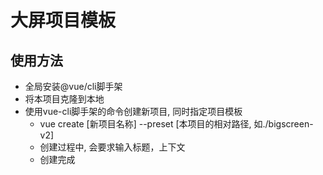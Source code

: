 # 大屏项目模板

## 使用方法

- 全局安装@vue/cli脚手架
- 将本项目克隆到本地
- 使用vue-cli脚手架的命令创建新项目, 同时指定项目模板  
  - vue create [新项目名称] --preset [本项目的相对路径, 如./bigscreen-v2]
  - 创建过程中, 会要求输入标题，上下文
  - 创建完成
